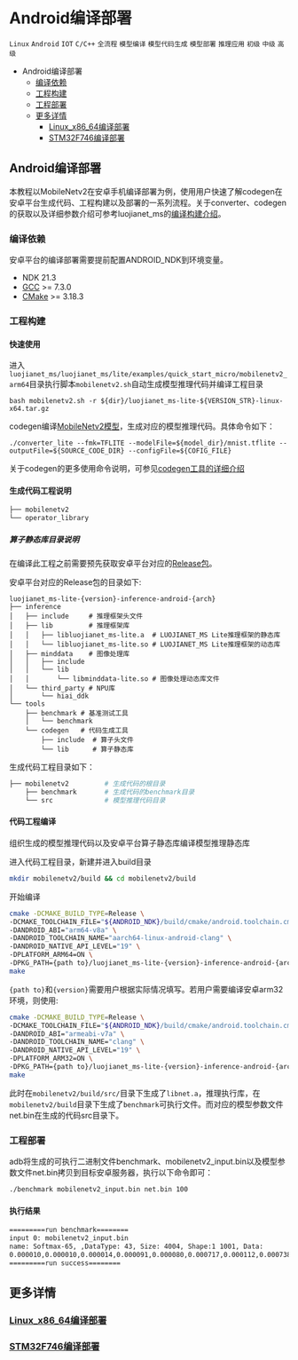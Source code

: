 # Android编译部署

 `Linux` `Android`  `IOT` `C/C++` `全流程` `模型编译` `模型代码生成` `模型部署` `推理应用` `初级` `中级` `高级`

<!-- TOC -->

- Android编译部署
    - [编译依赖](#编译依赖)
    - [工程构建](#工程构建)
    - [工程部署](#工程部署)
    - [更多详情](#更多详情)
        - [Linux_x86_64编译部署](#Linux_x86_64编译部署)
        - [STM32F746编译部署](#STM32F746编译部署)

<!-- /TOC -->

## Android编译部署

本教程以MobileNetv2在安卓手机编译部署为例，使用用户快速了解codegen在安卓平台生成代码、工程构建以及部署的一系列流程。关于converter、codegen的获取以及详细参数介绍可参考luojianet_ms的[编译构建介绍](https://www.luojianet_ms.cn/lite/docs/zh-CN/r1.7/use/build.html)。

### 编译依赖

安卓平台的编译部署需要提前配置ANDROID_NDK到环境变量。

- NDK 21.3
- [GCC](https://gcc.gnu.org/releases.html) >= 7.3.0
- [CMake](https://cmake.org/download/) >= 3.18.3

### 工程构建

#### 快速使用

进入`luojianet_ms/luojianet_ms/lite/examples/quick_start_micro/mobilenetv2_arm64`目录执行脚本`mobilenetv2.sh`自动生成模型推理代码并编译工程目录
```
bash mobilenetv2.sh -r ${dir}/luojianet_ms-lite-${VERSION_STR}-linux-x64.tar.gz
```

codegen编译[MobileNetv2模型](https://download.luojianet_ms.cn/model_zoo/official/lite/quick_start/micro/mobilenetv2.tar.gz)，生成对应的模型推理代码。具体命令如下：
```shell
./converter_lite --fmk=TFLITE --modelFile=${model_dir}/mnist.tflite --outputFile=${SOURCE_CODE_DIR} --configFile=${COFIG_FILE}
```

关于codegen的更多使用命令说明，可参见[codegen工具的详细介绍](https://www.luojianet_ms.cn/lite/docs/zh-CN/r1.7/use/downloads.html)

#### 生成代码工程说明

```bash
├── mobilenetv2
└── operator_library
```

##### 算子静态库目录说明

在编译此工程之前需要预先获取安卓平台对应的[Release包](https://www.luojianet_ms.cn/lite/docs/zh-CN/r1.7/use/downloads.html)。

安卓平台对应的Release包的目录如下:

```text
luojianet_ms-lite-{version}-inference-android-{arch}
├── inference
│   ├── include     # 推理框架头文件
│   ├── lib         # 推理框架库
│   │   ├── libluojianet_ms-lite.a  # LUOJIANET_MS Lite推理框架的静态库
│   │   └── libluojianet_ms-lite.so # LUOJIANET_MS Lite推理框架的动态库
│   ├── minddata    # 图像处理库
│   │   ├── include
│   │   └── lib
│   │       └── libminddata-lite.so # 图像处理动态库文件
│   └── third_party # NPU库
│       └── hiai_ddk
└── tools
    ├── benchmark # 基准测试工具
    │   └── benchmark
    └── codegen   # 代码生成工具
        ├── include  # 算子头文件
        └── lib      # 算子静态库
```

生成代码工程目录如下：

```bash
├── mobilenetv2         # 生成代码的根目录
    ├── benchmark       # 生成代码的benchmark目录
    └── src             # 模型推理代码目录
```

#### 代码工程编译

组织生成的模型推理代码以及安卓平台算子静态库编译模型推理静态库

进入代码工程目录，新建并进入build目录

```bash
mkdir mobilenetv2/build && cd mobilenetv2/build
```

开始编译

```bash
cmake -DCMAKE_BUILD_TYPE=Release \
-DCMAKE_TOOLCHAIN_FILE="${ANDROID_NDK}/build/cmake/android.toolchain.cmake" \
-DANDROID_ABI="arm64-v8a" \
-DANDROID_TOOLCHAIN_NAME="aarch64-linux-android-clang" \
-DANDROID_NATIVE_API_LEVEL="19" \
-DPLATFORM_ARM64=ON \
-DPKG_PATH={path to}/luojianet_ms-lite-{version}-inference-android-{arch} ..
make
```

`{path to}`和`{version}`需要用户根据实际情况填写。若用户需要编译安卓arm32环境，则使用:

```bash
cmake -DCMAKE_BUILD_TYPE=Release \
-DCMAKE_TOOLCHAIN_FILE="${ANDROID_NDK}/build/cmake/android.toolchain.cmake" \
-DANDROID_ABI="armeabi-v7a" \
-DANDROID_TOOLCHAIN_NAME="clang" \
-DANDROID_NATIVE_API_LEVEL="19" \
-DPLATFORM_ARM32=ON \
-DPKG_PATH={path to}/luojianet_ms-lite-{version}-inference-android-{arch} ..
make
```

此时在`mobilenetv2/build/src/`目录下生成了`libnet.a`，推理执行库，在`mobilenetv2/build`目录下生成了`benchmark`可执行文件。而对应的模型参数文件net.bin在生成的代码src目录下。

### 工程部署

adb将生成的可执行二进制文件benchmark、mobilenetv2_input.bin以及模型参数文件net.bin拷贝到目标安卓服务器，执行以下命令即可：
```bash
./benchmark mobilenetv2_input.bin net.bin 100
```

#### 执行结果

```bash
=========run benchmark========
input 0: mobilenetv2_input.bin
name: Softmax-65, ,DataType: 43, Size: 4004, Shape:1 1001, Data:
0.000010,0.000010,0.000014,0.000091,0.000080,0.000717,0.000112,0.000738,0.000008,0.000003
=========run success========
```

## 更多详情
### [Linux_x86_64编译部署](https://www.luojianet_ms.cn/lite/docs/zh-CN/r1.7/use/micro.html)

### [STM32F746编译部署](https://gitee.com/luojianet_ms/luojianet_ms/tree/master/luojianet_ms/lite/examples/quick_start_micro/mnist_stm32f746)
